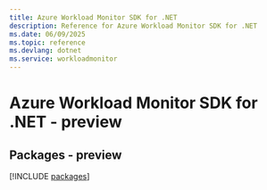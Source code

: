 ```yaml
---
title: Azure Workload Monitor SDK for .NET
description: Reference for Azure Workload Monitor SDK for .NET
ms.date: 06/09/2025
ms.topic: reference
ms.devlang: dotnet
ms.service: workloadmonitor
---
```

# Azure Workload Monitor SDK for .NET - preview
## Packages - preview
[!INCLUDE [packages](workload-monitor-index.md)]